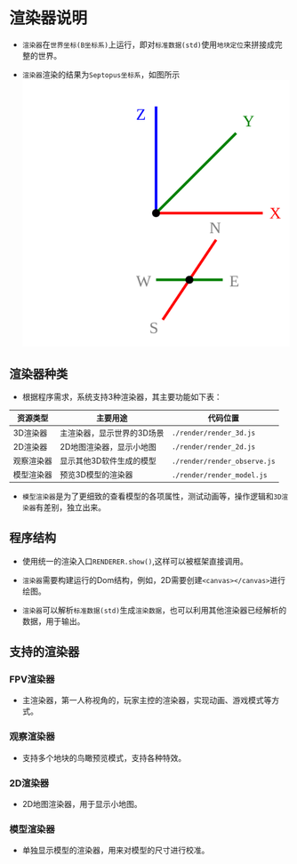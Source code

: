 # 渲染器说明

* `渲染器`在`世界坐标(B坐标系)`上运行，即对`标准数据(std)`使用`地块定位`来拼接成完整的世界。

* `渲染器`渲染的结果为`Septopus坐标系`，如图所示
![Septopus坐标系](../images/ax.septopus.svg)

## 渲染器种类

* 根据程序需求，系统支持3种渲染器，其主要功能如下表：

|  资源类型   | 主要用途  | 代码位置  |
|  ----  | ----  | ----  |
|  3D渲染器  | 主渲染器，显示世界的3D场景  | `./render/render_3d.js`  |
|  2D渲染器 | 2D地图渲染器，显示小地图  | `./render/render_2d.js`  |
|  观察渲染器  | 显示其他3D软件生成的模型  | `./render/render_observe.js`  |
|  模型渲染器  | 预览3D模型的渲染器  | `./render/render_model.js`  |

* `模型渲染器`是为了更细致的查看模型的各项属性，测试动画等，操作逻辑和`3D渲染器`有差别，独立出来。

## 程序结构

* 使用统一的渲染入口`RENDERER.show()`,这样可以被框架直接调用。

* `渲染器`需要构建运行的Dom结构，例如，2D需要创建`<canvas></canvas>`进行绘图。

* `渲染器`可以解析`标准数据(std)`生成`渲染数据`，也可以利用其他渲染器已经解析的数据，用于输出。

## 支持的渲染器

### FPV渲染器

* 主渲染器，第一人称视角的，玩家主控的渲染器，实现动画、游戏模式等方式。

### 观察渲染器

* 支持多个地块的鸟瞰预览模式，支持各种特效。

### 2D渲染器

* 2D地图渲染器，用于显示小地图。

### 模型渲染器

* 单独显示模型的渲染器，用来对模型的尺寸进行校准。